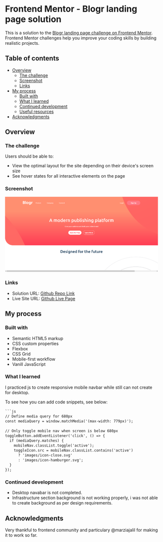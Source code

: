 # Frontend Mentor - Blogr landing page solution

This is a solution to the [Blogr landing page challenge on Frontend Mentor](https://www.frontendmentor.io/challenges/blogr-landing-page-EX2RLAApP). Frontend Mentor challenges help you improve your coding skills by building realistic projects. 

## Table of contents

- [Overview](#overview)
  - [The challenge](#the-challenge)
  - [Screenshot](#screenshot)
  - [Links](#links)
- [My process](#my-process)
  - [Built with](#built-with)
  - [What I learned](#what-i-learned)
  - [Continued development](#continued-development)
  - [Useful resources](#useful-resources)
- [Acknowledgments](#acknowledgments)


## Overview

### The challenge

Users should be able to:

- View the optimal layout for the site depending on their device's screen size
- See hover states for all interactive elements on the page

### Screenshot

![Screenshot](./screenshot.png)


### Links

- Solution URL: [Github Repo Link](https://github.com/qayoommunawar/Bloggr-Fully-Responsive-Landing-Page)
- Live Site URL: [Github Live Page](https://qayoommunawar.github.io/Bloggr-Fully-Responsive-Landing-Page/)

## My process

### Built with

- Semantic HTML5 markup
- CSS custom properties
- Flexbox
- CSS Grid
- Mobile-first workflow
- Vanill JavaScript


### What I learned

I practiced js to create responsive mobile navbar while still can not create for desktop.

To see how you can add code snippets, see below:


```
```js
// Define media query for 680px
const mediaQuery = window.matchMedia('(max-width: 779px)');

// Only toggle mobile nav when screen is below 680px
toggleButton.addEventListener('click', () => {
  if (mediaQuery.matches) {
    mobileNav.classList.toggle('active');
    toggleIcon.src = mobileNav.classList.contains('active') 
      ? 'images/icon-close.svg' 
      : 'images/icon-hamburger.svg';
  }
});
```



### Continued development

- Desktop navabar is not completed.
- Infrastructure section background is not working properly, i was not able to create background as per design requirements.








## Acknowledgments

Very thankful to frontend community and particulary @marziajalil for making it to work so far.